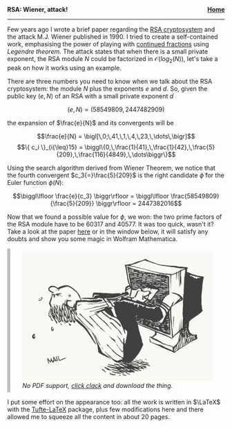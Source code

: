 <nav class="site-nav" style="font-weight:bold">
    RSA: Wiener, attack!
    <a href="index" style="float:right">Home</a>
</nav>

---

Few years ago I wrote a brief paper regarding the [RSA cryptosystem](https://en.wikipedia.org/wiki/RSA_(cryptosystem)) and the attack M.J. Wiener published in 1990. I tried to create a self-contained work, emphasising the power of playing with [continued fractions](https://en.wikipedia.org/wiki/Continued_fraction) using *Legendre theorem*. The attack states that when there is a small private exponent, the RSA module $N$ could be factorized in $\mathcal{O}\big(log_2(N)\big)$, let's take a peak on how it works using an example.

There are three numbers you need to know when we talk about the RSA cryptosystem: the module $N$ plus the exponents $e$ and $d$. So, given the public key $(e,N)$ of an RSA with a small private exponent $d$

$$(e,N) = (58549809,2447482909)$$

the expansion of $\frac{e}{N}$ and its convergents will be

$$\frac{e}{N} = \bigl[\,0;\,41,\,1,\,4,\,23,\,\dots\,\bigr]$$
$$\{ c_i \}_{i{\leq}15} = \biggl\{0,\,\frac{1}{41},\,\frac{1}{42},\,\frac{5}{209},\,\frac{116}{4849},\,\dots\biggr\}$$

Using the search algorithm derived from Wiener Theorem, we notice that the fourth convergent $c_3{=}\frac{5}{209}$ is the right candidate $\widetilde{\phi}$ for the Euler function $\phi(N)$:

$$\biggl\lfloor \frac{e}{c_3} \biggr\rfloor = \biggl\lfloor \frac{58549809}{\frac{5}{209}} \biggr\rfloor = 2447382016$$

Now that we found a possible value for $\phi$, we won: the two prime factors of the RSA module have to be $60317$ and $40577$. It was too quick, wasn't it? Take a look at the paper [here](https://matteogiorgi.github.io/wiener/src/wiener_attack.pdf) or in the window below, it will satisfy any doubts and show you some magic in Wolfram Mathematica.

<object data="https://matteogiorgi.github.io/wiener/src/wiener_attack.pdf" type="application/pdf" width="100%" height="600px">
<p style="margin: 0; padding-left: 2em; padding-right: 2em; padding-top: 0.5em; padding-bottom: 0.5em; border-left: 0.5em #bfbfbf solid; font-style: italic;">
  <img src="pics/extraction.png" />
  No PDF support, <a href="https://web.mit.edu/~simsong/www/ugh.pdf" title="Download PDF">click clack</a> and download the thing.
</p>
</object>

I put some effort on the appearance too: all the work is written in $\LaTeX$ with the [Tufte-LaTeX](https://github.com/Tufte-LaTeX/tufte-latex) package, plus few modifications here and there allowed me to squeeze all the content in about 20 pages.
